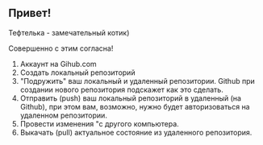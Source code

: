 ## Привет!

Тефтелька - замечательный котик)

Совершенно с этим согласна!

1. Аккаунт на Gihub.com
2. Создать локальный репозиторий
3. "Подружить" ваш локальный и удаленный репозитории. Github при создании нового репозитория подскажет как это сделать.
4. Отправить (push) ваш локальный репозиторий в удаленный (на Github), при этом вам, возможно, нужно будет авторизоваться на удаленном репозитории.
5. Провести изменения "с другого компьютера.
6. Выкачать (pull) актуальное состояние из удаленного репозитория.
